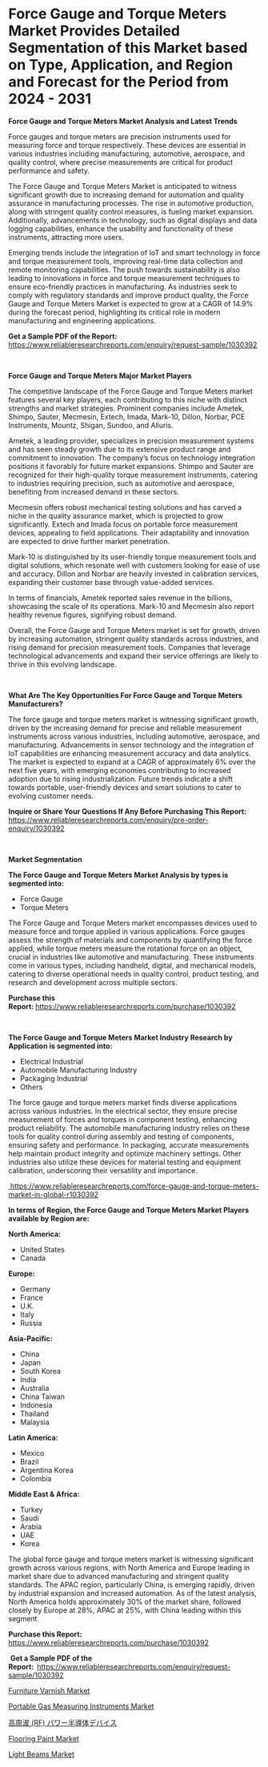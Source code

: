 <p><h1>Force Gauge and Torque Meters Market Provides Detailed Segmentation of this Market based on Type, Application, and Region and Forecast for the Period from 2024 - 2031</h1></p><p><strong>Force Gauge and Torque Meters Market Analysis and Latest Trends</strong></p>
<p><p>Force gauges and torque meters are precision instruments used for measuring force and torque respectively. These devices are essential in various industries including manufacturing, automotive, aerospace, and quality control, where precise measurements are critical for product performance and safety. </p><p>The Force Gauge and Torque Meters Market is anticipated to witness significant growth due to increasing demand for automation and quality assurance in manufacturing processes. The rise in automotive production, along with stringent quality control measures, is fueling market expansion. Additionally, advancements in technology, such as digital displays and data logging capabilities, enhance the usability and functionality of these instruments, attracting more users.</p><p>Emerging trends include the integration of IoT and smart technology in force and torque measurement tools, improving real-time data collection and remote monitoring capabilities. The push towards sustainability is also leading to innovations in force and torque measurement techniques to ensure eco-friendly practices in manufacturing. As industries seek to comply with regulatory standards and improve product quality, the Force Gauge and Torque Meters Market is expected to grow at a CAGR of 14.9% during the forecast period, highlighting its critical role in modern manufacturing and engineering applications.</p></p>
<p><strong>Get a Sample PDF of the Report:&nbsp;</strong> <a href="https://www.reliableresearchreports.com/enquiry/request-sample/1030392">https://www.reliableresearchreports.com/enquiry/request-sample/1030392</a></p>
<p>&nbsp;</p>
<p><strong>Force Gauge and Torque Meters Major Market Players</strong></p>
<p><p>The competitive landscape of the Force Gauge and Torque Meters market features several key players, each contributing to this niche with distinct strengths and market strategies. Prominent companies include Ametek, Shimpo, Sauter, Mecmesin, Extech, Imada, Mark-10, Dillon, Norbar, PCE Instruments, Mountz, Shigan, Sundoo, and Alluris.</p><p>Ametek, a leading provider, specializes in precision measurement systems and has seen steady growth due to its extensive product range and commitment to innovation. The company’s focus on technology integration positions it favorably for future market expansions. Shimpo and Sauter are recognized for their high-quality torque measurement instruments, catering to industries requiring precision, such as automotive and aerospace, benefiting from increased demand in these sectors.</p><p>Mecmesin offers robust mechanical testing solutions and has carved a niche in the quality assurance market, which is projected to grow significantly. Extech and Imada focus on portable force measurement devices, appealing to field applications. Their adaptability and innovation are expected to drive further market penetration.</p><p>Mark-10 is distinguished by its user-friendly torque measurement tools and digital solutions, which resonate well with customers looking for ease of use and accuracy. Dillon and Norbar are heavily invested in calibration services, expanding their customer base through value-added services.</p><p>In terms of financials, Ametek reported sales revenue in the billions, showcasing the scale of its operations. Mark-10 and Mecmesin also report healthy revenue figures, signifying robust demand.</p><p>Overall, the Force Gauge and Torque Meters market is set for growth, driven by increasing automation, stringent quality standards across industries, and rising demand for precision measurement tools. Companies that leverage technological advancements and expand their service offerings are likely to thrive in this evolving landscape.</p></p>
<p>&nbsp;</p>
<p><strong>What Are The Key Opportunities For Force Gauge and Torque Meters Manufacturers?</strong></p>
<p><p>The force gauge and torque meters market is witnessing significant growth, driven by the increasing demand for precise and reliable measurement instruments across various industries, including automotive, aerospace, and manufacturing. Advancements in sensor technology and the integration of IoT capabilities are enhancing measurement accuracy and data analytics. The market is expected to expand at a CAGR of approximately 6% over the next five years, with emerging economies contributing to increased adoption due to rising industrialization. Future trends indicate a shift towards portable, user-friendly devices and smart solutions to cater to evolving customer needs.</p></p>
<p><strong>Inquire or Share Your Questions If Any Before Purchasing This Report:</strong> <a href="https://www.reliableresearchreports.com/enquiry/pre-order-enquiry/1030392">https://www.reliableresearchreports.com/enquiry/pre-order-enquiry/1030392</a></p>
<p>&nbsp;</p>
<p><strong>Market Segmentation</strong></p>
<p><strong>The Force Gauge and Torque Meters Market Analysis by types is segmented into:</strong></p>
<p><ul><li>Force Gauge</li><li>Torque Meters</li></ul></p>
<p><p>The Force Gauge and Torque Meters market encompasses devices used to measure force and torque applied in various applications. Force gauges assess the strength of materials and components by quantifying the force applied, while torque meters measure the rotational force on an object, crucial in industries like automotive and manufacturing. These instruments come in various types, including handheld, digital, and mechanical models, catering to diverse operational needs in quality control, product testing, and research and development across multiple sectors.</p></p>
<p><strong>Purchase this Report:&nbsp;</strong><a href="https://www.reliableresearchreports.com/purchase/1030392">https://www.reliableresearchreports.com/purchase/1030392</a></p>
<p>&nbsp;</p>
<p><strong>The Force Gauge and Torque Meters Market Industry Research by Application is segmented into:</strong></p>
<p><ul><li>Electrical Industrial</li><li>Automobile Manufacturing Industry</li><li>Packaging Industrial</li><li>Others</li></ul></p>
<p><p>The force gauge and torque meters market finds diverse applications across various industries. In the electrical sector, they ensure precise measurement of forces and torques in component testing, enhancing product reliability. The automobile manufacturing industry relies on these tools for quality control during assembly and testing of components, ensuring safety and performance. In packaging, accurate measurements help maintain product integrity and optimize machinery settings. Other industries also utilize these devices for material testing and equipment calibration, underscoring their versatility and importance.</p></p>
<p><a href="https://www.reliableresearchreports.com/force-gauge-and-torque-meters-market-in-global-r1030392">&nbsp;https://www.reliableresearchreports.com/force-gauge-and-torque-meters-market-in-global-r1030392</a></p>
<p><strong>In terms of Region, the Force Gauge and Torque Meters Market Players available by Region are:</strong></p>
<p>
    <p> <strong> North America: </strong>
        <ul>
            <li>United States</li>
            <li>Canada</li>
        </ul>
        </p> 
    <p> <strong> Europe: </strong>
        <ul>
            <li>Germany</li>
            <li>France</li>
            <li>U.K.</li>
            <li>Italy</li>
            <li>Russia</li>
        </ul>
        </p> 
    <p> <strong> Asia-Pacific: </strong>
        <ul>
            <li>China</li>
            <li>Japan</li>
            <li>South Korea</li>
            <li>India</li>
            <li>Australia</li>
            <li>China Taiwan</li>
            <li>Indonesia</li>
            <li>Thailand</li>
            <li>Malaysia</li>
        </ul>
        </p> 
    <p> <strong> Latin America: </strong>
        <ul>
            <li>Mexico</li>
            <li>Brazil</li>
            <li>Argentina Korea</li>
            <li>Colombia</li>
        </ul>
        </p> 
    <p> <strong> Middle East & Africa: </strong>
        <ul>
            <li>Turkey</li>
            <li>Saudi</li>
            <li>Arabia</li>
            <li>UAE</li>
            <li>Korea</li>
        </ul>
    </p>
    </p>
<p><p>The global force gauge and torque meters market is witnessing significant growth across various regions, with North America and Europe leading in market share due to advanced manufacturing and stringent quality standards. The APAC region, particularly China, is emerging rapidly, driven by industrial expansion and increased automation. As of the latest analysis, North America holds approximately 30% of the market share, followed closely by Europe at 28%, APAC at 25%, with China leading within this segment.</p></p>
<p><strong>Purchase this Report: </strong><a href="https://www.reliableresearchreports.com/purchase/1030392">https://www.reliableresearchreports.com/purchase/1030392</a></p>
<p>&nbsp;<strong>Get a Sample PDF of the Report:&nbsp;&nbsp;</strong><a href="https://www.reliableresearchreports.com/enquiry/request-sample/1030392">https://www.reliableresearchreports.com/enquiry/request-sample/1030392</a></p>
<p><strong></strong></p>
<p><p><a href="https://issuu.com/reportprime-2/docs/furniture-varnish-market-size-2030._befb4b44ac8b66">Furniture Varnish Market</a></p><p><a href="https://github.com/dfs4ff/Market-Research-Report-List-1/blob/main/portable-gas-measuring-instruments-market.md">Portable Gas Measuring Instruments Market</a></p><p><a href="https://medium.com/@raap8632/radio-frequency-rf-power-semiconductor-devices-17b415506e3e">高周波 (RF) パワー半導体デバイス</a></p><p><a href="https://issuu.com/reportprime-2/docs/flooring-paint-market-size-2030.ppt_8005eb7a3ac1ed">Flooring Paint Market</a></p><p><a href="https://medium.com/@lrusselljames32024/the-global-market-overview-of-the-light-beams-market-provides-a-unique-perspective-on-the-key-fe06b84dc83d">Light Beams Market</a></p></p>